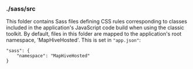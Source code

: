 ### ./sass/src

This folder contains Sass files defining CSS rules corresponding to classes
included in the application's JavaScript code build when using the classic toolkit.
By default, files in this folder are mapped to the application's root namespace, 'MapHiveHosted'.
This is set in `"app.json"`:

    "sass": {
        "namespace": "MapHiveHosted"
    }